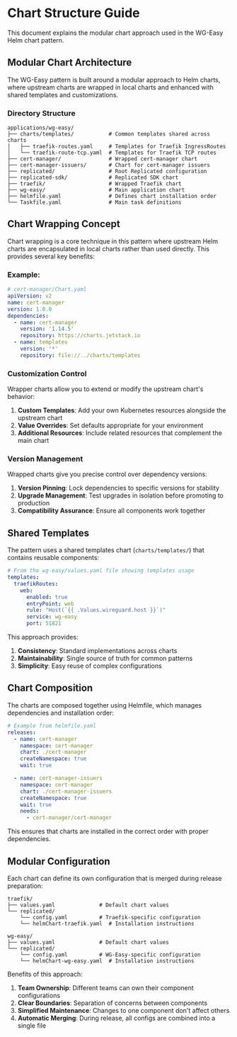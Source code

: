 # Chart Structure Guide

This document explains the modular chart approach used in the WG-Easy Helm chart pattern.

## Modular Chart Architecture

The WG-Easy pattern is built around a modular approach to Helm charts, where upstream charts are wrapped in local charts and enhanced with shared templates and customizations.

### Directory Structure

```
applications/wg-easy/
├── charts/templates/           # Common templates shared across charts
│   ├── traefik-routes.yaml     # Templates for Traefik IngressRoutes
│   └── traefik-route-tcp.yaml  # Templates for Traefik TCP routes
├── cert-manager/               # Wrapped cert-manager chart
├── cert-manager-issuers/       # Chart for cert-manager issuers
├── replicated/                 # Root Replicated configuration
├── replicated-sdk/             # Replicated SDK chart
├── traefik/                    # Wrapped Traefik chart
├── wg-easy/                    # Main application chart
├── helmfile.yaml               # Defines chart installation order
└── Taskfile.yaml               # Main task definitions
```

## Chart Wrapping Concept

Chart wrapping is a core technique in this pattern where upstream Helm charts are encapsulated in local charts rather than used directly. This provides several key benefits:

### Example:
```yaml
# cert-manager/Chart.yaml
apiVersion: v2
name: cert-manager
version: 1.0.0
dependencies:
  - name: cert-manager
    version: '1.14.5'
    repository: https://charts.jetstack.io
  - name: templates
    version: '*'
    repository: file://../charts/templates
```

### Customization Control

Wrapper charts allow you to extend or modify the upstream chart's behavior:

1. **Custom Templates**: Add your own Kubernetes resources alongside the upstream chart
2. **Value Overrides**: Set defaults appropriate for your environment
3. **Additional Resources**: Include related resources that complement the main chart

### Version Management

Wrapped charts give you precise control over dependency versions:

1. **Version Pinning**: Lock dependencies to specific versions for stability
2. **Upgrade Management**: Test upgrades in isolation before promoting to production
3. **Compatibility Assurance**: Ensure all components work together

## Shared Templates

The pattern uses a shared templates chart (`charts/templates/`) that contains reusable components:

```yaml
# From the wg-easy/values.yaml file showing templates usage
templates:
  traefikRoutes:
    web:
      enabled: true
      entryPoint: web
      rule: "Host(`{{ .Values.wireguard.host }}`)"
      service: wg-easy
      port: 51821
```

This approach provides:

1. **Consistency**: Standard implementations across charts
2. **Maintainability**: Single source of truth for common patterns
3. **Simplicity**: Easy reuse of complex configurations

## Chart Composition

The charts are composed together using Helmfile, which manages dependencies and installation order:

```yaml
# Example from helmfile.yaml
releases:
  - name: cert-manager
    namespace: cert-manager
    chart: ./cert-manager
    createNamespace: true
    wait: true

  - name: cert-manager-issuers
    namespace: cert-manager
    chart: ./cert-manager-issuers
    createNamespace: true
    wait: true
    needs:
      - cert-manager/cert-manager
```

This ensures that charts are installed in the correct order with proper dependencies.

## Modular Configuration

Each chart can define its own configuration that is merged during release preparation:

```
traefik/
├── values.yaml              # Default chart values
└── replicated/
    └── config.yaml          # Traefik-specific configuration
    └── helmChart-traefik.yaml  # Installation instructions

wg-easy/
├── values.yaml              # Default chart values
└── replicated/
    └── config.yaml          # WG-Easy-specific configuration
    └── helmChart-wg-easy.yaml  # Installation instructions
```

Benefits of this approach:

1. **Team Ownership**: Different teams can own their component configurations
2. **Clear Boundaries**: Separation of concerns between components
3. **Simplified Maintenance**: Changes to one component don't affect others
4. **Automatic Merging**: During release, all configs are combined into a single file
